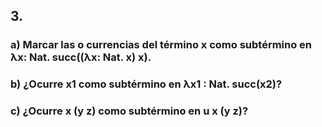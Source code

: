## 3.

### a) Marcar las o currencias del término x como subtérmino en λx: Nat. succ((λx: Nat. x) x).

### b) ¿Ocurre x1 como subtérmino en λx1 : Nat. succ(x2)?

### c) ¿Ocurre x (y z) como subtérmino en u x (y z)?
